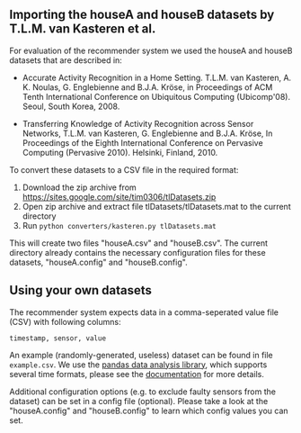 Importing the houseA and houseB datasets by T.L.M. van Kasteren et al.
----------------------

For evaluation of the recommender system we used the houseA and houseB datasets that are described in:

* Accurate Activity Recognition in a Home Setting. T.L.M. van Kasteren, A. K. Noulas, G. Englebienne and B.J.A. Kröse,
in Proceedings of ACM Tenth International Conference on Ubiquitous Computing (Ubicomp'08). Seoul, South Korea, 2008.

* Transferring Knowledge of Activity Recognition across Sensor Networks, T.L.M. van Kasteren, G.    Englebienne and
B.J.A. Kröse, In Proceedings of the Eighth International Conference on Pervasive Computing (Pervasive 2010). Helsinki,
Finland, 2010.

To convert these datasets to a CSV file in the required format:

1. Download the zip archive from https://sites.google.com/site/tim0306/tlDatasets.zip
2. Open zip archive and extract file tlDatasets/tlDatasets.mat to the current directory 
3. Run `python converters/kasteren.py tlDatasets.mat`

This will create two files "houseA.csv" and "houseB.csv". The current directory already contains the necessary configuration
files for these datasets, "houseA.config" and "houseB.config".

Using your own datasets
---------------------

The recommender system expects data in a comma-seperated value file (CSV) with following columns:

    timestamp, sensor, value

An example (randomly-generated, useless) dataset can be found in file `example.csv`. We use the
[pandas data analysis library](http://pandas.pydata.org/), which supports several time formats, please see the
[documentation](http://pandas.pydata.org/pandas-docs/dev/io.html#date-parsing-functions) for more details.

Additional configuration options (e.g. to exclude faulty sensors from the dataset) can be set in a config file (optional).
Please take a look at the "houseA.config" and "houseB.config" to learn which config values you can set.